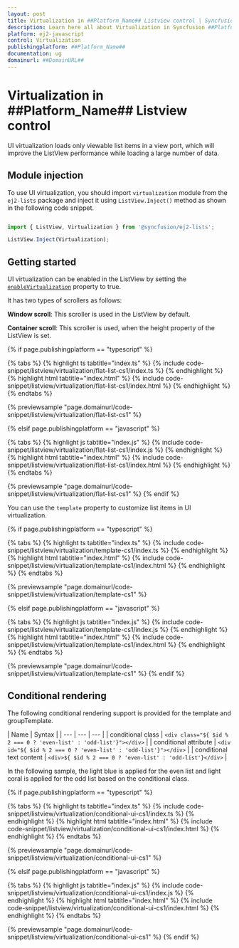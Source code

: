 ```yaml
---
layout: post
title: Virtualization in ##Platform_Name## Listview control | Syncfusion
description: Learn here all about Virtualization in Syncfusion ##Platform_Name## Listview control of Syncfusion Essential JS 2 and more.
platform: ej2-javascript
control: Virtualization 
publishingplatform: ##Platform_Name##
documentation: ug
domainurl: ##DomainURL##
---
```


# Virtualization in ##Platform_Name## Listview control

UI virtualization loads only viewable list items in a view port, which will improve the ListView performance while loading a large number of data.

## Module injection

To use UI virtualization, you should import `virtualization` module from the `ej2-lists` package and inject it using `ListView.Inject()`
method as shown in the following code snippet.

```ts

import { ListView, Virtualization } from '@syncfusion/ej2-lists';

ListView.Inject(Virtualization);

```

## Getting started

UI virtualization can be enabled in the ListView by setting the [`enableVirtualization`](../api/list-view#enablevirtualization) property to true.

It has two types of scrollers as follows:

**Window scroll**: This scroller is used in the ListView by default.

**Container scroll**: This scroller is used, when the height property of the ListView is set.

{% if page.publishingplatform == "typescript" %}

 {% tabs %}
{% highlight ts tabtitle="index.ts" %}
{% include code-snippet/listview/virtualization/flat-list-cs1/index.ts %}
{% endhighlight %}
{% highlight html tabtitle="index.html" %}
{% include code-snippet/listview/virtualization/flat-list-cs1/index.html %}
{% endhighlight %}
{% endtabs %}
        
{% previewsample "page.domainurl/code-snippet/listview/virtualization/flat-list-cs1" %}

{% elsif page.publishingplatform == "javascript" %}

{% tabs %}
{% highlight js tabtitle="index.js" %}
{% include code-snippet/listview/virtualization/flat-list-cs1/index.js %}
{% endhighlight %}
{% highlight html tabtitle="index.html" %}
{% include code-snippet/listview/virtualization/flat-list-cs1/index.html %}
{% endhighlight %}
{% endtabs %}

{% previewsample "page.domainurl/code-snippet/listview/virtualization/flat-list-cs1" %}
{% endif %}

You can use the `template` property to customize list items in UI virtualization.

{% if page.publishingplatform == "typescript" %}

 {% tabs %}
{% highlight ts tabtitle="index.ts" %}
{% include code-snippet/listview/virtualization/template-cs1/index.ts %}
{% endhighlight %}
{% highlight html tabtitle="index.html" %}
{% include code-snippet/listview/virtualization/template-cs1/index.html %}
{% endhighlight %}
{% endtabs %}
        
{% previewsample "page.domainurl/code-snippet/listview/virtualization/template-cs1" %}

{% elsif page.publishingplatform == "javascript" %}

{% tabs %}
{% highlight js tabtitle="index.js" %}
{% include code-snippet/listview/virtualization/template-cs1/index.js %}
{% endhighlight %}
{% highlight html tabtitle="index.html" %}
{% include code-snippet/listview/virtualization/template-cs1/index.html %}
{% endhighlight %}
{% endtabs %}

{% previewsample "page.domainurl/code-snippet/listview/virtualization/template-cs1" %}
{% endif %}

## Conditional rendering

The following conditional rendering support is provided for the template and groupTemplate.

| Name | Syntax |
| --- | --- | --- |
| conditional class | `<div class="${ $id % 2 === 0 ? 'even-list' : 'odd-list'}"></div>`  |
| conditional attribute | `<div id="${ $id % 2 === 0 ? 'even-list' : 'odd-list'}"></div>`  |
| conditional text content | `<div>${ $id % 2 === 0 ? 'even-list' : 'odd-list'}</div>`  |

In the following sample, the light blue is applied for the even list and light coral is applied for the odd list based on the conditional class.

{% if page.publishingplatform == "typescript" %}

 {% tabs %}
{% highlight ts tabtitle="index.ts" %}
{% include code-snippet/listview/virtualization/conditional-ui-cs1/index.ts %}
{% endhighlight %}
{% highlight html tabtitle="index.html" %}
{% include code-snippet/listview/virtualization/conditional-ui-cs1/index.html %}
{% endhighlight %}
{% endtabs %}
        
{% previewsample "page.domainurl/code-snippet/listview/virtualization/conditional-ui-cs1" %}

{% elsif page.publishingplatform == "javascript" %}

{% tabs %}
{% highlight js tabtitle="index.js" %}
{% include code-snippet/listview/virtualization/conditional-ui-cs1/index.js %}
{% endhighlight %}
{% highlight html tabtitle="index.html" %}
{% include code-snippet/listview/virtualization/conditional-ui-cs1/index.html %}
{% endhighlight %}
{% endtabs %}

{% previewsample "page.domainurl/code-snippet/listview/virtualization/conditional-ui-cs1" %}
{% endif %}
